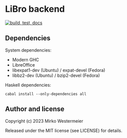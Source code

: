 # LiBro backend

[![build, test, docs](https://github.com/libro-app/backend/actions/workflows/haskell-ci.yml/badge.svg)](https://github.com/libro-app/backend/actions/workflows/haskell-ci.yml)

## Dependencies

System dependencies:

- Modern GHC
- LibreOffice
- libexpat1-dev (Ubuntu) / expat-devel (Fedora)
- libbz2-dev (Ubuntu) / bzip2-devel (Fedora)

Haskell dependencies:

```
cabal install --only-dependencies all
```

## Author and license

Copyright (c) 2023 Mirko Westermeier

Released under the MIT license (see LICENSE) for details.
